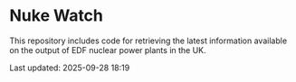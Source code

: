 # Nuke Watch

This repository includes code for retrieving the latest information available on the output of EDF nuclear power plants in the UK.

Last updated: 2025-09-28 18:19
